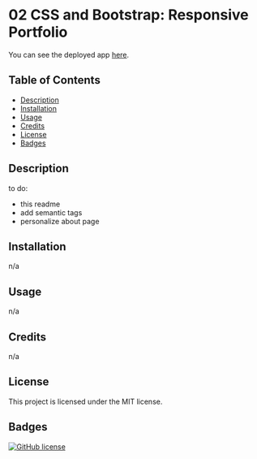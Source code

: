 # 02 CSS and Bootstrap: Responsive Portfolio

You can see the deployed app [here](https://maphaiyarath.github.io/bootcamp-responsive-portfolio/).

## Table of Contents
* [Description](#description)
* [Installation](#installation)
* [Usage](#usage)
* [Credits](#credits)
* [License](#license)
* [Badges](#badges)

## Description
to do:
- this readme
- add semantic tags
- personalize about page

## Installation
n/a

## Usage
n/a

## Credits
n/a

## License
This project is licensed under the MIT license.

## Badges
[![GitHub license](https://img.shields.io/badge/license-MIT-blue.svg)](https://github.com/maphaiyarath/bootcamp-responsive-portfolio)